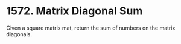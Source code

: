 # 1572. Matrix Diagonal Sum
Given a square matrix mat, return the sum of numbers on the matrix diagonals.